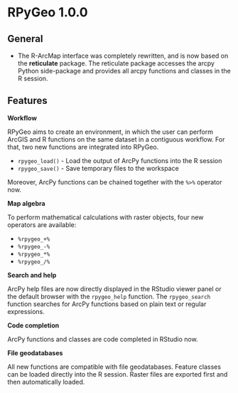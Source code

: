 # RPyGeo 1.0.0

## General

- The R-ArcMap interface was completely rewritten, and is now based on the **reticulate** package. The reticulate package accesses the arcpy Python side-package and provides all arcpy functions and classes in the R session.

## Features

**Workflow**

RPyGeo aims to create an environment, in which the user can perform ArcGIS and R functions on the same dataset in a contiguous workflow. For that, two new functions are integrated into RPyGeo.

* `rpygeo_load()` - Load the output of ArcPy functions into the R session
* `rpygeo_save()` - Save temporary files to the workspace

Moreover, ArcPy functions can be chained together with the `%>%` operator now.


**Map algebra**

To perform mathematical calculations with raster objects, four new operators are available: 

* `%rpygeo_+%` 
* `%rpygeo_-%` 
* `%rpygeo_*%`
* `%rpygeo_/%`


**Search and help**

ArcPy help files are now directly displayed in the RStudio viewer panel or the default browser with the `rpygeo_help` function. The `rpygeo_search` function searches for ArcPy functions based on plain text or regular expressions.


**Code completion**

ArcPy functions and classes are code completed in RStudio now.


**File geodatabases**

All new functions are compatible with file geodatabases. Feature classes can be loaded directly into the R session. Raster files are exported first and then automatically loaded. 


